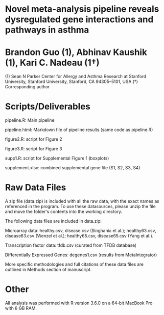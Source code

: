 # Novel meta-analysis pipeline reveals dysregulated gene interactions and pathways in asthma

# Brandon Guo (1), Abhinav Kaushik (1), Kari C. Nadeau (1†)
(1) Sean N Parker Center for Allergy and Asthma Research at Stanford University, Stanford University, Stanford, CA 94305–5101, USA
(†) Corresponding author


# Scripts/Deliverables 

pipeline.R: Main pipeline

pipeline.html: Markdown file of pipeline results (same code as pipeline.R)

figure2.R: script for Figure 2

figure3.R: script for Figure 3

supp1.R: script for Supplemental Figure 1 (boxplots)

supplement.xlsx: combined supplemental gene file (S1, S2, S3, S4)

# Raw Data Files

A zip file (data.zip) is included with all the raw data, with the exact names as referenced in the program. To use these datasources, please unzip the file and move the folder's contents into the working directory. 

The following data files are included in data.zip: 

Microarray data: healthy.csv, disease.csv (Singhania et al.); healthy63.csv, disease63.csv (Wenzel et al.); healthy65.csv, disease65.csv (Yang et al.).

Transcription factor data: tfdb.csv (curated from TFDB database)

Differentially Expressed Genes: degenes1.csv (results from MetaIntegrator)

More specific methodologies and full citations of these data files are outlined in Methods section of manuscript.

# Other

All analysis was performed with R version 3.6.0 on a 64-bit MacBook Pro with 8 GB RAM. 
